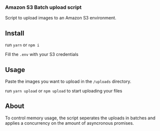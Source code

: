 ### Amazon S3 Batch upload script

Script to upload images to an Amazon S3 environment.

## Install

run `yarn` or `npm i`

Fill the `.env` with your S3 credentials

## Usage

Paste the images you want to upload in the `/uploads` directory.

run `yarn upload` or `npm upload` to start uploading your files

## About

To control memory usage, the script seperates the uploads in batches and applies a concurrency on the amount of asyncronous promises.
